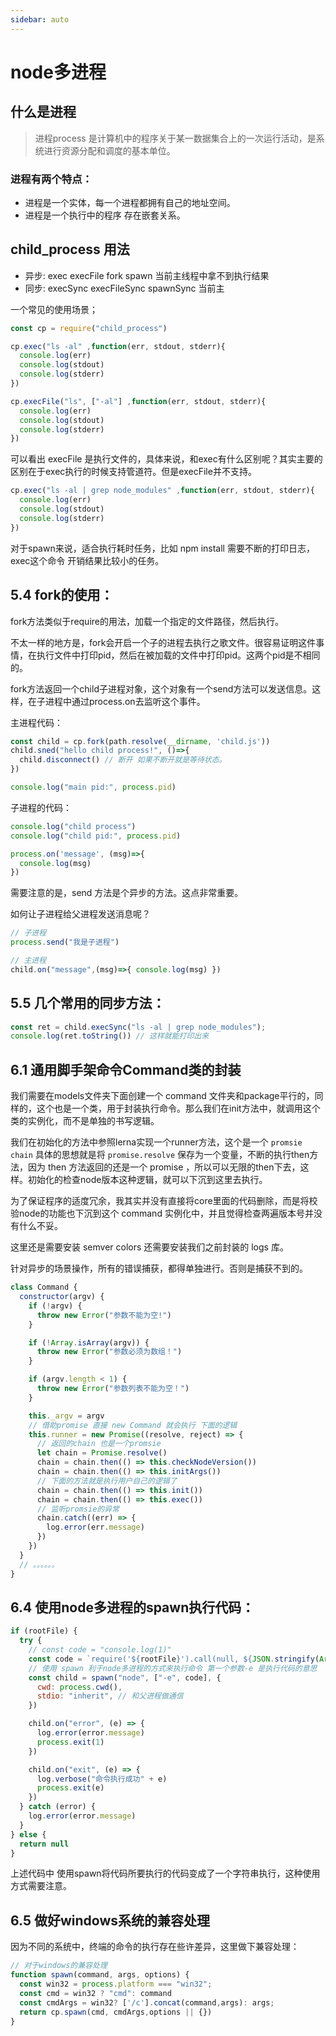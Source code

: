 ```yaml
---
sidebar: auto
---
```

# node多进程

## 什么是进程

> 进程process 是计算机中的程序关于某一数据集合上的一次运行活动，是系统进行资源分配和调度的基本单位。

### 进程有两个特点：
- 进程是一个实体，每一个进程都拥有自己的地址空间。
- 进程是一个执行中的程序 存在嵌套关系。

## child_process 用法
- 异步: exec execFile fork spawn 当前主线程中拿不到执行结果
- 同步: execSync execFileSync spawnSync 当前主

一个常见的使用场景；
```js
const cp = require("child_process")

cp.exec("ls -al" ,function(err, stdout, stderr){
  console.log(err)
  console.log(stdout)
  console.log(stderr)
})

cp.execFile("ls", ["-al"] ,function(err, stdout, stderr){
  console.log(err)
  console.log(stdout)
  console.log(stderr)
})
```
可以看出 execFile 是执行文件的，具体来说，和exec有什么区别呢？其实主要的区别在于exec执行的时候支持管道符。但是execFile并不支持。

```js
cp.exec("ls -al | grep node_modules" ,function(err, stdout, stderr){
  console.log(err)
  console.log(stdout)
  console.log(stderr)
})
```

对于spawn来说，适合执行耗时任务，比如 npm install 需要不断的打印日志， exec这个命令 开销结果比较小的任务。

## 5.4 fork的使用：
fork方法类似于require的用法，加载一个指定的文件路径，然后执行。

不太一样的地方是，fork会开启一个子的进程去执行之歌文件。很容易证明这件事情，在执行文件中打印pid，然后在被加载的文件中打印pid。这两个pid是不相同的。

fork方法返回一个child子进程对象，这个对象有一个send方法可以发送信息。这样，在子进程中通过process.on去监听这个事件。

主进程代码：

```js
const child = cp.fork(path.resolve(__dirname, 'child.js'))
child.sned("hello child process!", ()=>{
  child.disconnect() // 断开 如果不断开就是等待状态。
})

console.log("main pid:", process.pid)
```

子进程的代码：

```js
console.log("child process")
console.log("child pid:", process.pid)

process.on('message', (msg)=>{
  console.log(msg)
})
```

需要注意的是，send 方法是个异步的方法。这点非常重要。

如何让子进程给父进程发送消息呢？

```js
// 子进程
process.send("我是子进程")

// 主进程
child.on("message",(msg)=>{ console.log(msg) })
```

## 5.5 几个常用的同步方法：

```js
const ret = child.execSync("ls -al | grep node_modules");
console.log(ret.toString()) // 这样就能打印出来
```



## 6.1 通用脚手架命令Command类的封装

我们需要在models文件夹下面创建一个 command 文件夹和package平行的，同样的，这个也是一个类，用于封装执行命令。那么我们在init方法中，就调用这个类的实例化，而不是单独的书写逻辑。

我们在初始化的方法中参照lerna实现一个runner方法，这个是一个 `promsie chain` 具体的思想就是将 `promise.resolve` 保存为一个变量，不断的执行then方法，因为 then 方法返回的还是一个 promise ，所以可以无限的then下去，这样。初始化的检查node版本这种逻辑，就可以下沉到这里去执行。

为了保证程序的适度冗余，我其实并没有直接将core里面的代码删除，而是将校验node的功能也下沉到这个 command 实例化中，并且觉得检查两遍版本号并没有什么不妥。

这里还是需要安装 semver colors 还需要安装我们之前封装的 logs 库。

针对异步的场景操作，所有的错误捕获，都得单独进行。否则是捕获不到的。

```js
class Command {
  constructor(argv) {
    if (!argv) {
      throw new Error("参数不能为空!")
    }

    if (!Array.isArray(argv)) {
      throw new Error("参数必须为数组！")
    }

    if (argv.length < 1) {
      throw new Error("参数列表不能为空！")
    }

    this._argv = argv
    // 借助promise 直接 new Command 就会执行 下面的逻辑
    this.runner = new Promise((resolve, reject) => {
      // 返回的chain 也是一个promsie
      let chain = Promise.resolve()
      chain = chain.then(() => this.checkNodeVersion())
      chain = chain.then(() => this.initArgs())
      // 下面的方法就是执行用户自己的逻辑了
      chain = chain.then(() => this.init())
      chain = chain.then(() => this.exec())
      // 监听promsie的异常
      chain.catch((err) => {
        log.error(err.message)
      })
    })
  }
  // 。。。。。。
}
```

## 6.4 使用node多进程的spawn执行代码：

```js
if (rootFile) {
  try {
    // const code = "console.log(1)"
    const code = `require('${rootFile}').call(null, ${JSON.stringify(Array.from(currentArgs))})`
    // 使用 spawn 利于node多进程的方式来执行命令 第一个参数-e 是执行代码的意思
    const child = spawn("node", ["-e", code], {
      cwd: process.cwd(),
      stdio: "inherit", // 和父进程做通信
    })

    child.on("error", (e) => {
      log.error(error.message)
      process.exit(1)
    })

    child.on("exit", (e) => {
      log.verbose("命令执行成功" + e)
      process.exit(e)
    })
  } catch (error) {
    log.error(error.message)
  }
} else {
  return null
}
```

上述代码中 使用spawn将代码所要执行的代码变成了一个字符串执行，这种使用方式需要注意。


## 6.5 做好windows系统的兼容处理
因为不同的系统中，终端的命令的执行存在些许差异，这里做下兼容处理：

```js
// 对于windows的兼容处理
function spawn(command, args, options) {
  const win32 = process.platform === "win32";
  const cmd = win32 ? "cmd": command
  const cmdArgs = win32? ['/c'].concat(command,args): args;
  return cp.spawn(cmd, cmdArgs,options || {})
}
```
















